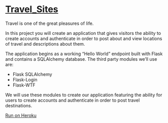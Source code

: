 # [Travel_Sites](https://www.codecademy.com/courses/learn-flask/projects/flask-accounts-authentication)

Travel is one of the great pleasures of life.

In this project you will create an application that gives visitors the ability to create accounts and authenticate in order to post about and view locations of travel and descriptions about them.

The application begins as a working “Hello World” endpoint built with Flask and contains a SQLAlchemy database. The third party modules we’ll use are:

* Flask SQLAlchemy
* Flask-Login
* Flask-WTF

We will use these modules to create our application featuring the ability for users to create accounts and authenticate in order to post travel destinations.

[Run on Heroku](https://stormy-harbor-14408.herokuapp.com)

